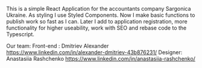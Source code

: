 This is a simple React Application for the accountants company Sargonica
Ukraine. As styling I use Styled Components. Now I make basic functions to
publish work so fast as I can. Later I add to application registration, more
functionality for higher useability, work with SEO and rebase code to the
Typescript.

Our team: 
Front-end : Dmitriev Alexander  https://www.linkedin.com/in/alexander-dmitriev-43b876231/ 
Designer: Anastasiia  Rashchenko https://www.linkedin.com/in/anastasiia-rashchenko/
